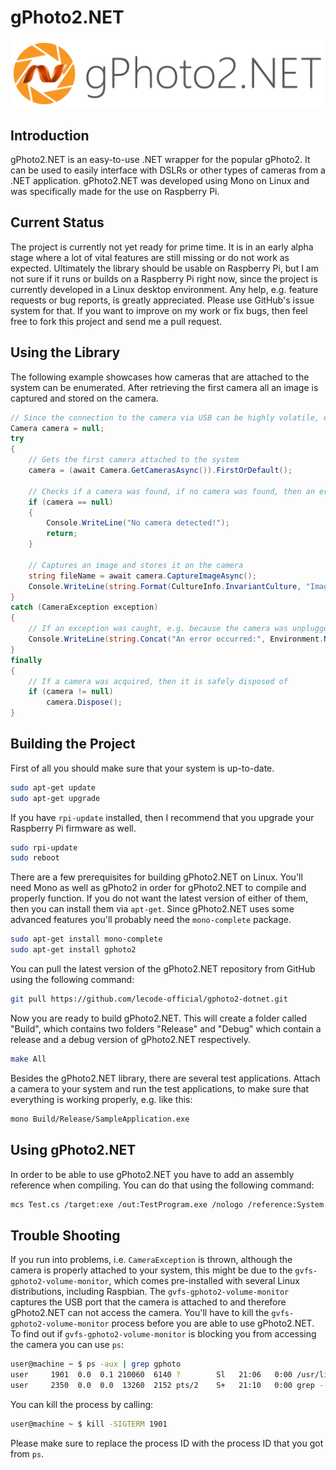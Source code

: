 # gPhoto2.NET

![gPhoto2.NET Logo](https://github.com/lecode-official/gphoto2-dotnet/blob/master/Documentation/Images/Banner.png "gPhoto2.NET Logo")

## Introduction
gPhoto2.NET is an easy-to-use .NET wrapper for the popular gPhoto2. It can be used to easily interface with DSLRs or other types of cameras from a
.NET application. gPhoto2.NET was developed using Mono on Linux and was specifically made for the use on Raspberry Pi.

## Current Status
The project is currently not yet ready for prime time. It is in an early alpha stage where a lot of vital features are still missing or do not work
as expected. Ultimately the library should be usable on Raspberry Pi, but I am not sure if it runs or builds on a Raspberry Pi right now, since the
project is currently developed in a Linux desktop environment. Any help, e.g. feature requests or bug reports, is greatly appreciated. Please use
GitHub's issue system for that. If you want to improve on my work or fix bugs, then feel free to fork this project and send me a pull request.

## Using the Library
The following example showcases how cameras that are attached to the system can be enumerated. After retrieving the first camera all an image is
captured and stored on the camera.

```csharp
// Since the connection to the camera via USB can be highly volatile, exceptions can be raised all the time, therefore all calls to the gPhoto2.NET should be wrapped in try-catch-clauses
Camera camera = null;
try
{
    // Gets the first camera attached to the system
    camera = (await Camera.GetCamerasAsync()).FirstOrDefault();
    
    // Checks if a camera was found, if no camera was found, then an error message is printed out and the program is quit
    if (camera == null)
    {
        Console.WriteLine("No camera detected!");
        return;
    }

    // Captures an image and stores it on the camera
    string fileName = await camera.CaptureImageAsync();
    Console.WriteLine(string.Format(CultureInfo.InvariantCulture, "Image captured and stored on the camera: {0}", fileName));
}
catch (CameraException exception)
{
    // If an exception was caught, e.g. because the camera was unplugged, an error message is printed out
    Console.WriteLine(string.Concat("An error occurred:", Environment.NewLine, exception.Details));
}
finally
{
    // If a camera was acquired, then it is safely disposed of
    if (camera != null)
        camera.Dispose();
}
```

## Building the Project
First of all you should make sure that your system is up-to-date.

```bash
sudo apt-get update
sudo apt-get upgrade 
```

If you have `rpi-update` installed, then I recommend that you upgrade your Raspberry Pi firmware as well.

```bash
sudo rpi-update
sudo reboot
```

There are a few prerequisites for building gPhoto2.NET on Linux. You'll need Mono as well as gPhoto2 in order for gPhoto2.NET to compile and
properly function. If you do not want the latest version of either of them, then you can install them via `apt-get`. Since gPhoto2.NET uses some
advanced features you'll probably need the `mono-complete` package.

```bash
sudo apt-get install mono-complete
sudo apt-get install gphoto2
```

You can pull the latest version of the gPhoto2.NET repository from GitHub using the following command:

```bash
git pull https://github.com/lecode-official/gphoto2-dotnet.git
```

Now you are ready to build gPhoto2.NET. This will create a folder called "Build", which contains two folders "Release" and "Debug" which contain
a release and a debug version of gPhoto2.NET respectively.

```bash
make All
```

Besides the gPhoto2.NET library, there are several test applications. Attach a camera to your system and run the test applications, to make sure
that everything is working properly, e.g. like this:

```bash
mono Build/Release/SampleApplication.exe
```

## Using gPhoto2.NET
In order to be able to use gPhoto2.NET you have to add an assembly reference when compiling. You can do that using the following command:

```bash
mcs Test.cs /target:exe /out:TestProgram.exe /nologo /reference:System.Core.dll /reference:GPhotoSharp.dll /lib:Build/Release
```

## Trouble Shooting
If you run into problems, i.e. `CameraException` is thrown, although the camera is properly attached to your system, this might be due to the
`gvfs-gphoto2-volume-monitor`, which comes pre-installed with several Linux distributions, including Raspbian. The `gvfs-gphoto2-volume-monitor`
captures the USB port that the camera is attached to and therefore gPhoto2.NET can not access the camera. You'll have to kill the
`gvfs-gphoto2-volume-monitor` process before you are able to use gPhoto2.NET. To find out if `gvfs-gphoto2-volume-monitor` is blocking you from
accessing the camera you can use `ps`:

```bash
user@machine ~ $ ps -aux | grep gphoto
user     1901  0.0  0.1 210060  6140 ?        Sl   21:06   0:00 /usr/lib/gvfs/gvfs-gphoto2-volume-monitor
user     2350  0.0  0.0  13260  2152 pts/2    S+   21:10   0:00 grep --colour=auto gphoto
```

You can kill the process by calling:

```bash
user@machine ~ $ kill -SIGTERM 1901
```

Please make sure to replace the process ID with the process ID that you got from `ps`.